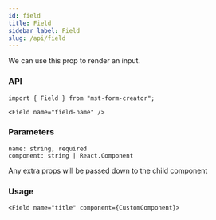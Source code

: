 ```yaml
---
id: field
title: Field
sidebar_label: Field
slug: /api/field
---
```


We can use this prop to render an input.

### API

```
import { Field } from "mst-form-creator";

<Field name="field-name" />
```

### Parameters

```
name: string, required
component: string | React.Component
```

Any extra props will be passed down to the child component

### Usage

```
<Field name="title" component={CustomComponent}>
```
